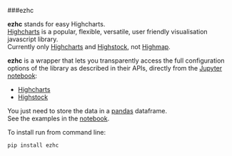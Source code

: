 ###ezhc

**ezhc** stands for easy Highcharts.  
[Highcharts](http://www.highcharts.com/) is a popular, flexible, versatile, user friendly visualisation javascript library.  
Currently only [Highcharts](http://www.highcharts.com/demo) and [Highstock](http://www.highcharts.com/stock/demo), not [Highmap](http://www.highcharts.com/maps/demo).  

**ezhc** is a wrapper that lets you transparently access the full configuration options of the library as described in their APIs, directly from the [Jupyter notebook](http://jupyter.org/):  
+ [Highcharts](http://api.highcharts.com/highcharts)
+ [Highstock](http://api.highcharts.com/highstock)

You just need to store the data in a [pandas](http://pandas.pydata.org/) dataframe.  
See the examples in the [notebook](https://github.com/oscar6echo/ezhc/blob/master/demo_ezhc.ipynb).  

To install run from command line:  
```
pip install ezhc
```